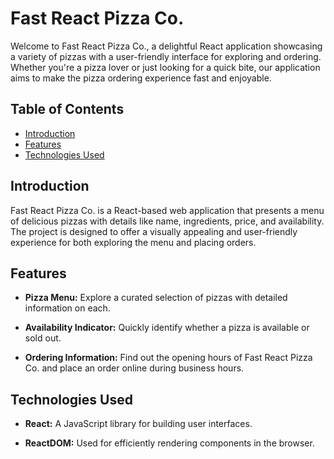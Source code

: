 # Fast React Pizza Co.

Welcome to Fast React Pizza Co., a delightful React application showcasing a variety of pizzas with a user-friendly interface for exploring and ordering. Whether you're a pizza lover or just looking for a quick bite, our application aims to make the pizza ordering experience fast and enjoyable.

## Table of Contents

- [Introduction](#introduction)
- [Features](#features)
- [Technologies Used](#technologies-used)

## Introduction

Fast React Pizza Co. is a React-based web application that presents a menu of delicious pizzas with details like name, ingredients, price, and availability. The project is designed to offer a visually appealing and user-friendly experience for both exploring the menu and placing orders.

## Features

- **Pizza Menu:** Explore a curated selection of pizzas with detailed information on each.
  
- **Availability Indicator:** Quickly identify whether a pizza is available or sold out.

- **Ordering Information:** Find out the opening hours of Fast React Pizza Co. and place an order online during business hours.

## Technologies Used

- **React:** A JavaScript library for building user interfaces.
  
- **ReactDOM:** Used for efficiently rendering components in the browser.
